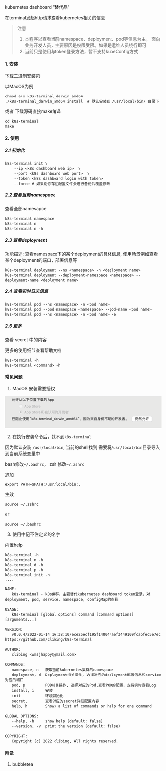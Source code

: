 kubernetes dashboard "替代品"

在terminal发起http请求查看kubernetes相关的信息

> 注意 
>
> 1. 本程序以查看当前namespace、deployment、pod等信息为主， 面向业务开发人员，主要原因是权限受限。如果是运维人员绕行即可
> 2. 当前只是使用与token登录方法，暂不支持kubeConfig方式 

#### 1. 安装

下载二进制安装包

以MacOS为例

```shell script
chmod a+x k8s-terminal_darwin_amd64
./k8s-terminal_darwin_amd64 install  # 默认安装到 /usr/local/bin/ 目录下
```

或者 下载源码直接make编译

```shell script
cd k8s-terminal
make
```

#### 2. 使用

##### 2.1 初始化

```shell script
k8s-terminal init \ 
    --ip <k8s dashboard web ip>  \
    --port <k8s dashboard web port>  \
    --token <k8s dashboard login with token>
    --force # 如果别你存在配置文件会进行备份后覆盖修改
````

##### 2.2 查看当前namespace

查看全部namesapce

````shell script
k8s-terminal namespace 
k8s-terminal n
k8s-terminal n -h 
````

##### 2.3 查看deployment 

功能描述: 查看namespace下的某个deployment的具体信息, 使用场景例如查看某个deployment的端口，部署信息等

```shell script
k8s-terminal deployment --ns <namespace> -n <deployment name>
k8s-terminal deployment --deployment-namespace <namespace> --deployment-name <deployment name>
```

##### 2.4 查看实时日志信息

````shell script
k8s-terminal pod --ns <namespace> -n <pod name>
k8s-terminal pod --pod-namespace <namespace> --pod-name <pod name>
k8s-terminal pod --ns <namespace> -n <pod name> -e
````

##### 2.5 更多

查看 secret 中的内容

更多的使用细节查看帮助文档

````shell script
k8s-terminal -h
k8s-terminal <command> -h
````

#### 常见问题

1. MacOS 安装需要授权

![](doc/install-p.png)

2. 在执行安装命令后，找不到`k8s-terminal`

因为默认安装 `/usr/local/bin`, 当前的shell找到
需要将`/usr/local/bin`目录导入到当前系统变量中

bash修改`~/.bashrc`， zsh 修改`~/.zshrc`

追加

```shell script
export PATH=$PATH:/usr/local/bin:.
```

生效
```shell script
source ~/.zshrc 

or

source ~/.bashrc
```

3. 使用中记不住定义的名字

内置help

```shell script
k8s-terminal -h
k8s-terminal n -h
k8s-terminal d -h
k8s-terminal p -h
k8s-terminal init -h
....
```

    NAME:
       k8s-terminal - k8s集群，主要替代kubernetes dashboard token登录，对deployment, pod, service, namespace, configMap的查看

    USAGE:
       k8s-terminal [global options] command [command options] [arguments...]

    VERSION:
       v0.0.4/2022-01-14 16:38:10/ece25ecf195f140044aef3449109fcabfec5e7ec https://github.com/clibing/k8s-terminal

    AUTHOR:
       clibing <wmsjhappy@gmail.com>

    COMMANDS:
       namespace, n   获取当前kubernetes集群的namespace
       deployment, d  Deployment相关操作, 选择对应的deployment部署信息和service对应的端口
       pod, p         POD相关操作, 选择对应的Pod,查看POD的配置，支持实时查看Log
       install, i     安装
       init           环境初始化
       secret,        查看对应的secret详细配置内容
       help, h        Shows a list of commands or help for one command

    GLOBAL OPTIONS:
       --help, -h     show help (default: false)
       --version, -v  print the version (default: false)

    COPYRIGHT:
       Copyright (c) 2022 clibing, All rights reserved.


#### 附录

1. bubbletea


